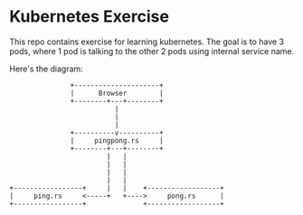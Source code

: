 # Kubernetes Exercise

This repo contains exercise for learning kubernetes.
The goal is to have 3 pods, where 1 pod is talking to the other 2 pods using internal service name.

Here's the diagram:

                   +---------------------+
                   |      Browser        |
                   +--------+---+--------+
                              |
                              |
                              |
                   +----------v----------+
                   |     pingpong.rs     |
                   +--------+---+--------+
                            |   |
                            |   |
                            |   |
                            |   |
    +-----------------+     |   |    +------------------+
    |     ping.rs     <-----+   +---->     pong.rs      |
    +-----------------+              +------------------+

